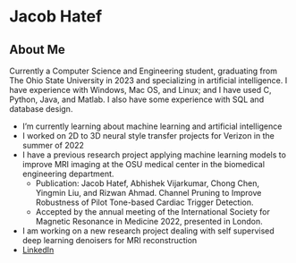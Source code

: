 # Jacob Hatef

## About Me 
Currently a Computer Science and Engineering student, graduating from The Ohio State University in 2023 and specializing in artificial intelligence. I have experience with Windows, Mac OS, and Linux; and I have used C, Python, Java, and Matlab. I also have some experience with SQL and database design.

- I’m currently learning about machine learning and artificial intelligence
- I worked on 2D to 3D neural style transfer projects for Verizon in the summer of 2022
- I have a previous research project applying machine learning models to improve MRI imaging at the OSU medical center in the biomedical engineering       department.
    - Publication: Jacob Hatef, Abhishek Vijarkumar, Chong Chen, Yingmin Liu, and Rizwan Ahmad.   Channel Pruning to Improve Robustness of Pilot Tone-based   Cardiac Trigger Detection. 
    - Accepted by the annual meeting of the International Society for Magnetic Resonance in Medicine 2022, presented in London.
- I am working on a new research project dealing with self supervised deep learning denoisers for MRI reconstruction
- [LinkedIn](https://www.linkedin.com/public-profile/settings?trk=d_flagship3_profile_self_view_public_profile)
